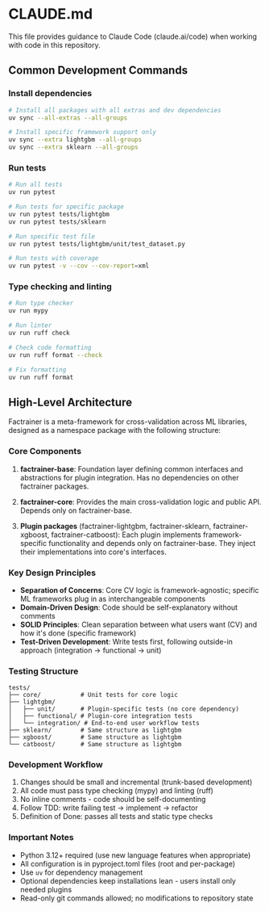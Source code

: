 # CLAUDE.md

This file provides guidance to Claude Code (claude.ai/code) when working with code in this repository.

## Common Development Commands

### Install dependencies
```sh
# Install all packages with all extras and dev dependencies
uv sync --all-extras --all-groups

# Install specific framework support only
uv sync --extra lightgbm --all-groups
uv sync --extra sklearn --all-groups
```

### Run tests
```sh
# Run all tests
uv run pytest

# Run tests for specific package
uv run pytest tests/lightgbm
uv run pytest tests/sklearn

# Run specific test file
uv run pytest tests/lightgbm/unit/test_dataset.py

# Run tests with coverage
uv run pytest -v --cov --cov-report=xml
```

### Type checking and linting
```sh
# Run type checker
uv run mypy

# Run linter
uv run ruff check

# Check code formatting
uv run ruff format --check

# Fix formatting
uv run ruff format
```

## High-Level Architecture

Factrainer is a meta-framework for cross-validation across ML libraries, designed as a namespace package with the following structure:

### Core Components

1. **factrainer-base**: Foundation layer defining common interfaces and abstractions for plugin integration. Has no dependencies on other factrainer packages.

2. **factrainer-core**: Provides the main cross-validation logic and public API. Depends only on factrainer-base.

3. **Plugin packages** (factrainer-lightgbm, factrainer-sklearn, factrainer-xgboost, factrainer-catboost): Each plugin implements framework-specific functionality and depends only on factrainer-base. They inject their implementations into core's interfaces.

### Key Design Principles

- **Separation of Concerns**: Core CV logic is framework-agnostic; specific ML frameworks plug in as interchangeable components
- **Domain-Driven Design**: Code should be self-explanatory without comments
- **SOLID Principles**: Clean separation between what users want (CV) and how it's done (specific framework)
- **Test-Driven Development**: Write tests first, following outside-in approach (integration → functional → unit)

### Testing Structure

```
tests/
├── core/           # Unit tests for core logic
├── lightgbm/
│   ├── unit/       # Plugin-specific tests (no core dependency)
│   ├── functional/ # Plugin-core integration tests
│   └── integration/ # End-to-end user workflow tests
├── sklearn/        # Same structure as lightgbm
├── xgboost/        # Same structure as lightgbm
└── catboost/       # Same structure as lightgbm
```

### Development Workflow

1. Changes should be small and incremental (trunk-based development)
2. All code must pass type checking (mypy) and linting (ruff)
3. No inline comments - code should be self-documenting
4. Follow TDD: write failing test → implement → refactor
5. Definition of Done: passes all tests and static type checks

### Important Notes

- Python 3.12+ required (use new language features when appropriate)
- All configuration is in pyproject.toml files (root and per-package)
- Use `uv` for dependency management
- Optional dependencies keep installations lean - users install only needed plugins
- Read-only git commands allowed; no modifications to repository state